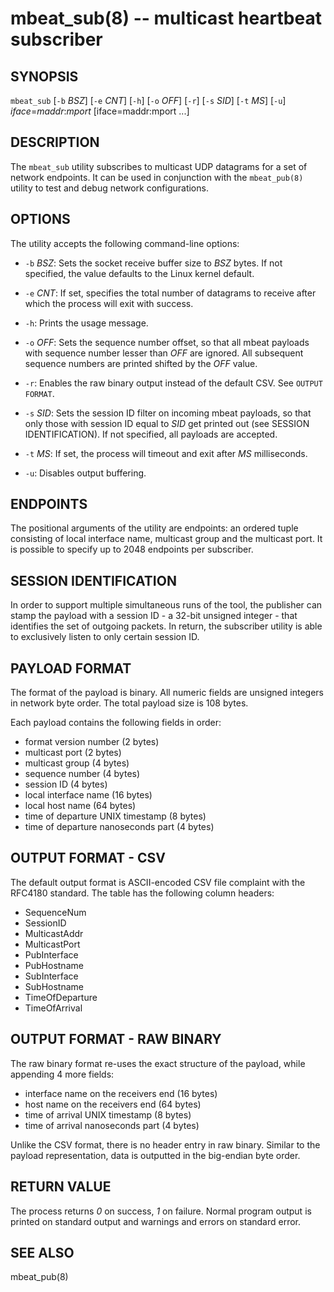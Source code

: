 mbeat_sub(8) -- multicast heartbeat subscriber 
==============================================

## SYNOPSIS
`mbeat_sub` [`-b` _BSZ_] [`-e` _CNT_] [`-h`] [`-o` _OFF_] [`-r`] [`-s` _SID_]
[`-t` _MS_] [`-u`] _iface_=_maddr_:_mport_ [iface=maddr:mport ...]

## DESCRIPTION
The `mbeat_sub` utility subscribes to multicast UDP datagrams for a set of
network endpoints.  It can be used in conjunction with the `mbeat_pub(8)`
utility to test and debug network configurations.

## OPTIONS
The utility accepts the following command-line options:

  * `-b` _BSZ_:
    Sets the socket receive buffer size to _BSZ_ bytes. If not specified,
    the value defaults to the Linux kernel default.

  * `-e` _CNT_:
    If set, specifies the total number of datagrams to receive after which
    the process will exit with success.

  * `-h`:
    Prints the usage message.

  * `-o` _OFF_:
    Sets the sequence number offset, so that all mbeat payloads with sequence
    number lesser than _OFF_ are ignored. All subsequent sequence numbers are
    printed shifted by the _OFF_ value.

  * `-r`:
    Enables the raw binary output instead of the default CSV.
    See `OUTPUT FORMAT`.

  * `-s` _SID_:
    Sets the session ID filter on incoming mbeat payloads, so that only those
    with session ID equal to _SID_ get printed out
    (see SESSION IDENTIFICATION). If not specified, all payloads are accepted.

  * `-t` _MS_:
    If set, the process will timeout and exit after _MS_ milliseconds.

  * `-u`:
    Disables output buffering.

## ENDPOINTS
The positional arguments of the utility are endpoints: an ordered tuple
consisting of local interface name, multicast group and the multicast port. It
is possible to specify up to 2048 endpoints per subscriber.

## SESSION IDENTIFICATION
In order to support multiple simultaneous runs of the tool, the publisher can
stamp the payload with a session ID - a 32-bit unsigned integer - that
identifies the set of outgoing packets. In return, the subscriber utility is
able to exclusively listen to only certain session ID.

## PAYLOAD FORMAT
The format of the payload is binary. All numeric fields are unsigned
integers in network byte order. The total payload size is 108 bytes.

Each payload contains the following fields in order:

 * format version number (2 bytes)
 * multicast port (2 bytes)
 * multicast group (4 bytes)
 * sequence number (4 bytes)
 * session ID (4 bytes)
 * local interface name (16 bytes)
 * local host name (64 bytes)
 * time of departure UNIX timestamp (8 bytes)
 * time of departure nanoseconds part (4 bytes)

## OUTPUT FORMAT - CSV
The default output format is ASCII-encoded CSV file complaint with the RFC4180
standard. The table has the following column headers:

 * SequenceNum
 * SessionID
 * MulticastAddr
 * MulticastPort
 * PubInterface
 * PubHostname
 * SubInterface
 * SubHostname
 * TimeOfDeparture
 * TimeOfArrival

## OUTPUT FORMAT - RAW BINARY
The raw binary format re-uses the exact structure of the payload, while
appending 4 more fields:

 * interface name on the receivers end (16 bytes)
 * host name on the receivers end (64 bytes)
 * time of arrival UNIX timestamp (8 bytes)
 * time of arrival nanoseconds part (4 bytes)

Unlike the CSV format, there is no header entry in raw binary. Similar to the
payload representation, data is outputted in the big-endian byte order.

## RETURN VALUE
The process returns _0_ on success, _1_ on failure.
Normal program output is printed on standard output and warnings and errors
on standard error.

## SEE ALSO
mbeat_pub(8)
